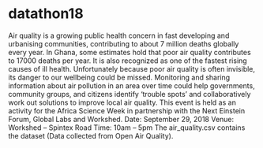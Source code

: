 # datathon18
Air quality is a growing public health concern in fast developing and urbanising communities, contributing to about 7 million deaths globally every year. In Ghana, some estimates hold that poor air quality contributes to 17000 deaths per year. It is also recognized as one of the fastest rising causes of ill health. Unfortunately because poor air quality is often invisible, its danger to our wellbeing could be missed. Monitoring and sharing information about air pollution in an area over time could help governments, community groups, and citizens identify ‘trouble spots’ and collaboratively work out solutions to improve local air quality.  This event is held as an activity for the Africa Science Week in partnership with the Next Einstein Forum, Global Labs and Workshed.  Date: September 29, 2018 Venue: Workshed – Spintex Road Time: 10am – 5pm  The air_quality.csv contains the dataset (Data collected from Open Air Quality).
